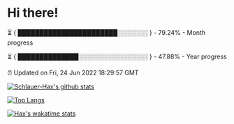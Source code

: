 # Hi there!

⏳ { ███████████████████████░░░░░░░ } - 79.24% - Month progress

⏳ { ██████████████░░░░░░░░░░░░░░░░ } - 47.88% - Year progress

⏰ Updated on Fri, 24 Jun 2022 18:29:57 GMT


[![Schlauer-Hax's github stats](https://github-readme-stats.vercel.app/api?username=Schlauer-Hax&show_icons=true&theme=dark&count_private=true)](https://github.com/Schlauer-Hax)


[![Top Langs](https://github-readme-stats.vercel.app/api/top-langs/?username=Schlauer-Hax&layout=compact&theme=dark)](https://github.com/Schlauer-Hax?tab=repositories)


[![Hax's wakatime stats](https://github-readme-stats.vercel.app/api/wakatime?username=Hax&theme=dark)](https://wakatime.com/@Hax)

